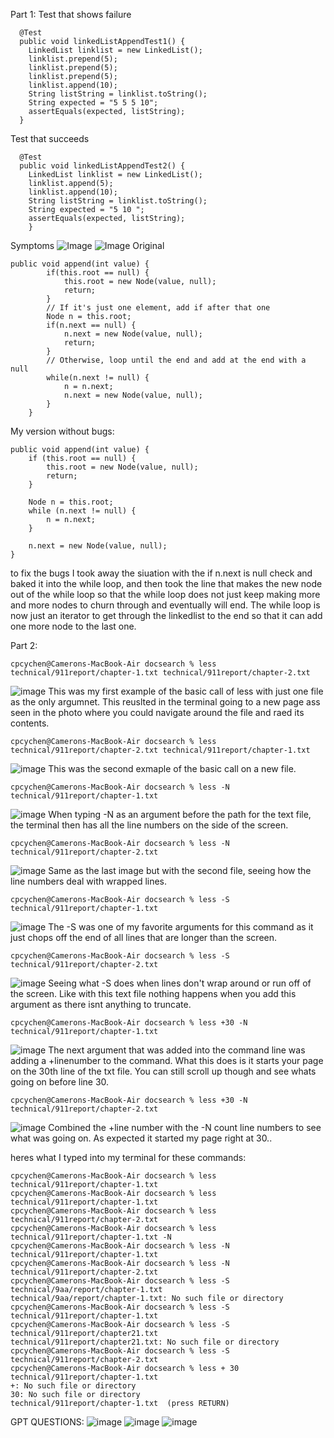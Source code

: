 Part 1:
Test that shows failure
~~~
  @Test 
  public void linkedListAppendTest1() {
    LinkedList linklist = new LinkedList();
    linklist.prepend(5);
    linklist.prepend(5);
    linklist.prepend(5);
    linklist.append(10);
    String listString = linklist.toString();
    String expected = "5 5 5 10";
    assertEquals(expected, listString);
  }
~~~
Test that succeeds 
~~~
  @Test
  public void linkedListAppendTest2() {
    LinkedList linklist = new LinkedList();
    linklist.append(5);
    linklist.append(10);
    String listString = linklist.toString();
    String expected = "5 10 ";
    assertEquals(expected, listString);
    }
~~~
Symptoms
![Image](lab3error1a.png)
![Image](symptom2.png)
Original 
~~~
public void append(int value) {
        if(this.root == null) {
            this.root = new Node(value, null);
            return;
        }
        // If it's just one element, add if after that one
        Node n = this.root;
        if(n.next == null) {
            n.next = new Node(value, null);
            return;
        }
        // Otherwise, loop until the end and add at the end with a null
        while(n.next != null) {
            n = n.next;
            n.next = new Node(value, null);
        }
    }
~~~
My version without bugs:
~~~
public void append(int value) {
    if (this.root == null) {
        this.root = new Node(value, null);
        return;
    }

    Node n = this.root;
    while (n.next != null) {
        n = n.next;
    }

    n.next = new Node(value, null);
}
~~~
to fix the bugs I took away the siuation with the if n.next is null check and baked it into the while loop, and then took the line that makes the new node out of the while loop 
so that the while loop does not just keep making more and more nodes to churn through and eventually will end. The while loop is now just an iterator to get through the linkedlist to the end
so that it can add one more node to the last one. 

Part 2:
~~~
cpcychen@Camerons-MacBook-Air docsearch % less technical/911report/chapter-1.txt technical/911report/chapter-2.txt
~~~
![image](lesstxt.png)
This was my first example of the basic call of less with just one file as the only argumnet. This reuslted in the terminal going to a new page ass seen in the photo where you could navigate
around the file and raed its contents.
~~~
cpcychen@Camerons-MacBook-Air docsearch % less technical/911report/chapter-2.txt technical/911report/chapter-1.txt
~~~
![image](lesstext2.png)
This was the second exmaple of the basic call on a new file. 
~~~
cpcychen@Camerons-MacBook-Air docsearch % less -N technical/911report/chapter-1.txt
~~~
![image](lesstxt3.png)
When typing -N as an argument before the path for the text file, the terminal then has all the line numbers on the side of the screen.
~~~
cpcychen@Camerons-MacBook-Air docsearch % less -N technical/911report/chapter-2.txt
~~~
![image](lesstxt4.png)
Same as the last image but with the second file, seeing how the line numbers deal with wrapped lines. 
~~~
cpcychen@Camerons-MacBook-Air docsearch % less -S technical/911report/chapter-1.txt 
~~~
![image](lesstxt5.png)
The -S was one of my favorite arguments for this command as it just chops off the end of all lines that are longer than the screen. 
~~~
cpcychen@Camerons-MacBook-Air docsearch % less -S technical/911report/chapter-2.txt
~~~
![image](lesstxt6.png)
Seeing what -S does when lines don't wrap around or run off of the screen. Like with this text file nothing happens when you add this argument as there isnt anything to truncate.
~~~
cpcychen@Camerons-MacBook-Air docsearch % less +30 -N technical/911report/chapter-1.txt
~~~
![image](lesstx7.png)
The next argument that was added into the command line was adding a +linenumber to the command. What this does is it starts your page on the 30th line of the txt file. You can still scroll 
up though and see whats going on before line 30. 
~~~
cpcychen@Camerons-MacBook-Air docsearch % less +30 -N technical/911report/chapter-2.txt
~~~
![image](lesstxt8a.png)
Combined the +line number with the -N count line numbers to see what was going on. As expected it started my page right at 30..

heres what I typed into my terminal for these commands:
~~~
cpcychen@Camerons-MacBook-Air docsearch % less technical/911report/chapter-1.txt
cpcychen@Camerons-MacBook-Air docsearch % less technical/911report/chapter-1.txt
cpcychen@Camerons-MacBook-Air docsearch % less technical/911report/chapter-2.txt
cpcychen@Camerons-MacBook-Air docsearch % less technical/911report/chapter-1.txt -N
cpcychen@Camerons-MacBook-Air docsearch % less -N technical/911report/chapter-1.txt
cpcychen@Camerons-MacBook-Air docsearch % less -N technical/911report/chapter-2.txt
cpcychen@Camerons-MacBook-Air docsearch % less -S technical/9aa/report/chapter-1.txt
technical/9aa/report/chapter-1.txt: No such file or directory
cpcychen@Camerons-MacBook-Air docsearch % less -S technical/911report/chapter-1.txt 
cpcychen@Camerons-MacBook-Air docsearch % less -S technical/911report/chapter21.txt
technical/911report/chapter21.txt: No such file or directory
cpcychen@Camerons-MacBook-Air docsearch % less -S technical/911report/chapter-2.txt
cpcychen@Camerons-MacBook-Air docsearch % less + 30 technical/911report/chapter-1.txt
+: No such file or directory
30: No such file or directory
technical/911report/chapter-1.txt  (press RETURN)
~~~

GPT QUESTIONS:
![image](gpt1.png)
![image](gpt2.png)
![image](gpt3.png)
